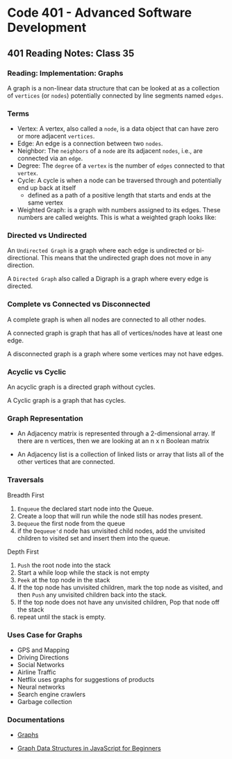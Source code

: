 # Code 401 - Advanced Software Development

## 401 Reading Notes: Class 35

### Reading: Implementation: Graphs

A graph is a non-linear data structure that can be looked at as a collection of `vertices` (or `nodes`) potentially connected by line segments named `edges`.

### Terms

- Vertex: A vertex, also called a `node`, is a data object that can have zero or more adjacent `vertices`.
- Edge: An edge is a connection between two `nodes`.
- Neighbor: The `neighbors` of a `node` are its adjacent `nodes`, i.e., are connected via an `edge`.
- Degree: The `degree` of a `vertex` is the number of `edges` connected to that `vertex`.
- Cycle: A cycle is when a node can be traversed through and potentially end up back at itself 
  - defined as a path of a positive length that starts and ends at the same vertex
- Weighted Graph: is a graph with numbers assigned to its edges. These numbers are called weights. This is what a weighted graph looks like:

### Directed vs Undirected

An `Undirected Graph` is a graph where each edge is undirected or bi-directional. This means that the undirected graph does not move in any direction.

A `Directed Graph` also called a Digraph is a graph where every edge is directed.

### Complete vs Connected vs Disconnected

A complete graph is when all nodes are connected to all other nodes.

A connected graph is graph that has all of vertices/nodes have at least one edge.

A disconnected graph is a graph where some vertices may not have edges.

### Acyclic vs Cyclic

An acyclic graph is a directed graph without cycles.

A Cyclic graph is a graph that has cycles.

### Graph Representation

- An Adjacency matrix is represented through a 2-dimensional array. If there are n vertices, then we are looking at an n x n Boolean matrix

- An Adjacency list is a collection of linked lists or array that lists all of the other vertices that are connected.

### Traversals

Breadth First
1. `Enqueue` the declared start node into the Queue.
2. Create a loop that will run while the node still has nodes present.
3. `Dequeue` the first node from the queue
4. if the `Dequeue'd` node has unvisited child nodes, add the unvisited children to visited set and insert them into the queue.

Depth First

1. `Push` the root node into the stack
2. Start a while loop while the stack is not empty
3. `Peek` at the top node in the stack
4. If the top node has unvisited children, mark the top node as visited, and then `Push` any unvisited children back into the stack.
5. If the top node does not have any unvisited children, Pop that node off the stack
6. repeat until the stack is empty.

### Uses Case for Graphs

- GPS and Mapping
- Driving Directions
- Social Networks
- Airline Traffic
- Netflix uses graphs for suggestions of products
- Neural networks
- Search engine crawlers
- Garbage collection

### Documentations

- [Graphs](https://codefellows.github.io/common_curriculum/data_structures_and_algorithms/Code_401/class-35/resources/graphs.html)

- [Graph Data Structures in JavaScript for Beginners](https://adrianmejia.com/data-structures-for-beginners-graphs-time-complexity-tutorial/)

